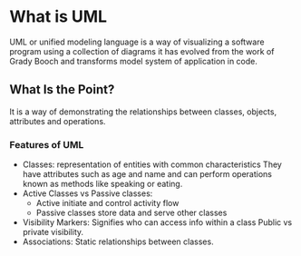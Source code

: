 # What is UML

UML or unified modeling language is a way of visualizing a software
program using a collection of diagrams it has evolved from the work of
Grady Booch and transforms model system of application in code.

## What Is the Point?

It is a way of demonstrating the relationships between classes, objects,
attributes and operations.

### Features of UML

- Classes: representation of entities with common characteristics They
  have attributes such as age and name and can perform operations known
  as methods like speaking or eating.
- Active Classes vs Passive classes:
  - Active initiate and control activity flow
  - Passive classes store data and serve other classes
- Visibility Markers: Signifies who can access info within a class
  Public vs private visibility.
- Associations: Static relationships between classes.
